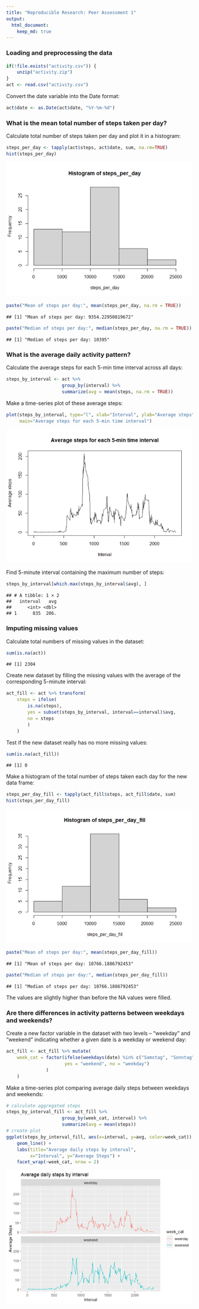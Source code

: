 ```yaml
---
title: "Reproducible Research: Peer Assessment 1"
output: 
  html_document:
    keep_md: true
---
```



### Loading and preprocessing the data

```r
if(!file.exists("activity.csv")) {
    unzip("activity.zip")
}
act <- read.csv("activity.csv")
```

Convert the date variable into the Date format:


```r
act$date <- as.Date(act$date, "%Y-%m-%d")
```

### What is the mean total number of steps taken per day?

Calculate total number of steps taken per day and plot it in a histogram:


```r
steps_per_day <- tapply(act$steps, act$date, sum, na.rm=TRUE)
hist(steps_per_day)
```

![](PA1_template_files/figure-html/unnamed-chunk-3-1.png)<!-- -->


```r
paste("Mean of steps per day:", mean(steps_per_day, na.rm = TRUE))
```

```
## [1] "Mean of steps per day: 9354.22950819672"
```

```r
paste("Median of steps per day:", median(steps_per_day, na.rm = TRUE))
```

```
## [1] "Median of steps per day: 10395"
```

### What is the average daily activity pattern?



Calculate the average steps for each 5-min time interval across all days:


```r
steps_by_interval <- act %>%
                     group_by(interval) %>% 
                     summarize(avg = mean(steps, na.rm = TRUE))
```

Make a time-series plot of these average steps:


```r
plot(steps_by_interval, type="l", xlab="Interval", ylab="Average steps",
     main="Average steps for each 5-min time interval")
```

![](PA1_template_files/figure-html/unnamed-chunk-7-1.png)<!-- -->

Find 5-minute interval containing the maximum number of steps:


```r
steps_by_interval[which.max(steps_by_interval$avg), ]
```

```
## # A tibble: 1 × 2
##   interval   avg
##      <int> <dbl>
## 1      835  206.
```

### Imputing missing values
 
Calculate total numbers of missing values in the dataset:


```r
sum(is.na(act))
```

```
## [1] 2304
```

Create new dataset by filling the missing values with the average of the corresponding 5-minute interval:


```r
act_fill <- act %>% transform(
    steps = ifelse(
        is.na(steps),
        yes = subset(steps_by_interval, interval==interval)$avg,
        no = steps
        )
    )
```

Test if the new dataset really has no more missing values:


```r
sum(is.na(act_fill))
```

```
## [1] 0
```

Make a histogram of the total number of steps taken each day for the new data frame:


```r
steps_per_day_fill <- tapply(act_fill$steps, act_fill$date, sum)
hist(steps_per_day_fill)
```

![](PA1_template_files/figure-html/unnamed-chunk-12-1.png)<!-- -->


```r
paste("Mean of steps per day:", mean(steps_per_day_fill))
```

```
## [1] "Mean of steps per day: 10766.1886792453"
```

```r
paste("Median of steps per day:", median(steps_per_day_fill))
```

```
## [1] "Median of steps per day: 10766.1886792453"
```
The values are slightly higher than before the NA values were filled.

### Are there differences in activity patterns between weekdays and weekends?

Create a new factor variable in the dataset with two levels – “weekday” and “weekend” indicating whether a given date is a weekday or weekend day:


```r
act_fill <- act_fill %>% mutate(
    week_cat = factor(ifelse(weekdays(date) %in% c("Samstag", "Sonntag"),
                      yes = "weekend", no = "weekday")
               )
    )
```

Make a time-series plot comparing average daily steps between weekdays and weekends:




```r
# calculate aggregated steps
steps_by_interval_fill <- act_fill %>%
                     group_by(week_cat, interval) %>% 
                     summarize(avg = mean(steps))
# create plot
ggplot(steps_by_interval_fill, aes(x=interval, y=avg, color=week_cat)) +
    geom_line() + 
    labs(title="Average daily steps by interval", 
         x="Interval", y="Average Steps") +
    facet_wrap(~week_cat, nrow = 2)
```

![](PA1_template_files/figure-html/unnamed-chunk-16-1.png)<!-- -->

